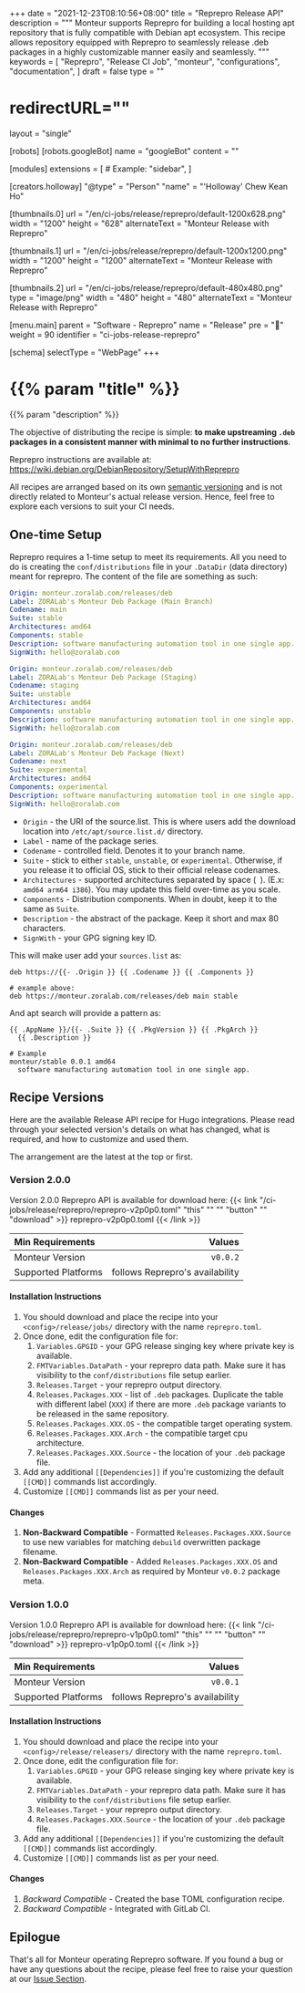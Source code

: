 +++
date = "2021-12-23T08:10:56+08:00"
title = "Reprepro Release API"
description = """
Monteur supports Reprepro for building a local hosting apt repository that is
fully compatible with Debian apt ecosystem. This recipe allows repository
equipped with Reprepro to seamlessly release .deb packages in a highly
customizable manner easily and seamlessly.
"""
keywords = [
	"Reprepro",
	"Release CI Job",
	"monteur",
	"configurations",
	"documentation",
]
draft = false
type = ""
# redirectURL=""
layout = "single"


[robots]
[robots.googleBot]
name = "googleBot"
content = ""


[modules]
extensions = [
	# Example: "sidebar",
]


[creators.holloway]
"@type" = "Person"
"name" = "'Holloway' Chew Kean Ho"


[thumbnails.0]
url = "/en/ci-jobs/release/reprepro/default-1200x628.png"
width = "1200"
height = "628"
alternateText = "Monteur Release with Reprepro"

[thumbnails.1]
url = "/en/ci-jobs/release/reprepro/default-1200x1200.png"
width = "1200"
height = "1200"
alternateText = "Monteur Release with Reprepro"

[thumbnails.2]
url = "/en/ci-jobs/release/reprepro/default-480x480.png"
type = "image/png"
width = "480"
height = "480"
alternateText = "Monteur Release with Reprepro"


[menu.main]
parent = "Software - Reprepro"
name = "Release"
pre = "🌾"
weight = 90
identifier = "ci-jobs-release-reprepro"


[schema]
selectType = "WebPage"
+++

# {{% param "title" %}}
{{% param "description" %}}

The objective of distributing the recipe is simple: **to make upstreaming `.deb`
packages in a consistent manner with minimal to no further instructions**.

Reprepro instructions are available at:
https://wiki.debian.org/DebianRepository/SetupWithReprepro

All recipes are arranged based on its own
[semantic versioning](https://semver.org/) and is not directly related to
Monteur's actual release version. Hence, feel free to explore each versions
to suit your CI needs.




## One-time Setup
Reprepro requires a 1-time setup to meet its requirements. All you need to do is
creating the `conf/distributions` file in your `.DataDir` (data directory) meant
for reprepro. The content of the file are something as such:

```yaml {linenos=table,hl_lines=["1-8"],linenostart=1}
Origin: monteur.zoralab.com/releases/deb
Label: ZORALab's Monteur Deb Package (Main Branch)
Codename: main
Suite: stable
Architectures: amd64
Components: stable
Description: software manufacturing automation tool in one single app.
SignWith: hello@zoralab.com

Origin: monteur.zoralab.com/releases/deb
Label: ZORALab's Monteur Deb Package (Staging)
Codename: staging
Suite: unstable
Architectures: amd64
Components: unstable
Description: software manufacturing automation tool in one single app.
SignWith: hello@zoralab.com

Origin: monteur.zoralab.com/releases/deb
Label: ZORALab's Monteur Deb Package (Next)
Codename: next
Suite: experimental
Architectures: amd64
Components: experimental
Description: software manufacturing automation tool in one single app.
SignWith: hello@zoralab.com
```

* `Origin` - the URI of the source.list. This is where users add the download
  location into `/etc/apt/source.list.d/` directory.
* `Label` - name of the package series.
* `Codename` - controlled field. Denotes it to your branch name.
* `Suite` - stick to either `stable`, `unstable`, or `experimental`. Otherwise,
   if you release it to official OS, stick to their official release codenames.
* `Architectures` - supported architectures separated by space (` `). (E.x:
  `amd64 arm64 i386`). You may update this field over-time as you scale.
* `Components` - Distribution components. When in doubt, keep it to the same
  as `Suite`.
* `Description` - the abstract of the package. Keep it short and max 80
  characters.
* `SignWith` - your GPG signing key ID.

This will make user add your `sources.list` as:

```
deb https://{{- .Origin }} {{ .Codename }} {{ .Components }}

# example above:
deb https://monteur.zoralab.com/releases/deb main stable
```

And apt search will provide a pattern as:

```
{{ .AppName }}/{{- .Suite }} {{ .PkgVersion }} {{ .PkgArch }}
  {{ .Description }}

# Example
monteur/stable 0.0.1 amd64
  software manufacturing automation tool in one single app.
```



## Recipe Versions
Here are the available Release API recipe for Hugo integrations. Please read
through your selected version's details on what has changed, what is required,
and how to customize and used them.

The arrangement are the latest at the top or first.


### Version 2.0.0
Version 2.0.0 Reprepro API is available for download here:
{{< link "/ci-jobs/release/reprepro/reprepro-v2p0p0.toml" "this" "" ""
"button" "" "download" >}}
reprepro-v2p0p0.toml
{{< /link >}}

| Min Requirements     | Values                          |
|:---------------------|--------------------------------:|
| Monteur Version      | `v0.0.2`                        |
| Supported Platforms  | follows Reprepro's availability |


#### Installation Instructions
1. You should download and place the recipe into your
   `<config>/release/jobs/` directory with the name `reprepro.toml`.
2. Once done, edit the configuration file for:
   1. `Variables.GPGID` - your GPG release singing key where private key is
      available.
   2. `FMTVariables.DataPath` - your reprepro data path. Make sure it has
      visibility to the `conf/distributions` file setup earlier.
   3. `Releases.Target` - your reprepro output directory.
   4. `Releases.Packages.XXX` - list of `.deb` packages. Duplicate the table
   with different label (`XXX`) if there are more `.deb` package variants to be
   released in the same repository.
   4. `Releases.Packages.XXX.OS` - the compatible target operating system.
   5. `Releases.Packages.XXX.Arch` - the compatible target cpu architecture.
   4. `Releases.Packages.XXX.Source` - the location of your `.deb` package file.
3. Add any additional `[[Dependencies]]` if you're customizing the default
  `[[CMD]]` commands list accordingly.
4. Customize `[[CMD]]` commands list as per your need.


#### Changes
1. **Non-Backward Compatible** - Formatted `Releases.Packages.XXX.Source` to use
   new variables for matching `debuild` overwritten package filename.
2. **Non-Backward Compatible** - Added `Releases.Packages.XXX.OS` and
   `Releases.Packages.XXX.Arch` as required by Monteur `v0.0.2` package meta.



### Version 1.0.0
Version 1.0.0 Reprepro API is available for download here:
{{< link "/ci-jobs/release/reprepro/reprepro-v1p0p0.toml" "this" "" ""
"button" "" "download" >}}
reprepro-v1p0p0.toml
{{< /link >}}

| Min Requirements     | Values                          |
|:---------------------|--------------------------------:|
| Monteur Version      | `v0.0.1`                        |
| Supported Platforms  | follows Reprepro's availability |


#### Installation Instructions
1. You should download and place the recipe into your
   `<config>/release/releasers/` directory with the name `reprepro.toml`.
2. Once done, edit the configuration file for:
   1. `Variables.GPGID` - your GPG release singing key where private key is
      available.
   2. `FMTVariables.DataPath` - your reprepro data path. Make sure it has
      visibility to the `conf/distributions` file setup earlier.
   3. `Releases.Target` - your reprepro output directory.
   4. `Releases.Packages.XXX.Source` - the location of your `.deb` package file.
3. Add any additional `[[Dependencies]]` if you're customizing the default
  `[[CMD]]` commands list accordingly.
4. Customize `[[CMD]]` commands list as per your need.


#### Changes
1. *Backward Compatible* - Created the base TOML configuration recipe.
2. *Backward Compatible* - Integrated with GitLab CI.




## Epilogue
That's all for Monteur operating Reprepro software. If you found a bug or have
any questions about the recipe, please feel free to raise your question at our
[Issue Section](https://gitlab.com/zoralab/monteur/-/issues).
